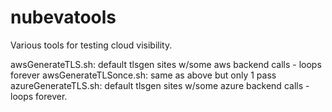 # nubevatools
Various tools for testing cloud visibility.

awsGenerateTLS.sh: default tlsgen sites w/some aws backend calls - loops forever
awsGenerateTLSonce.sh: same as above but only 1 pass
azureGenerateTLS.sh: default tlsgen sites w/some azure backend calls - loops forever.
